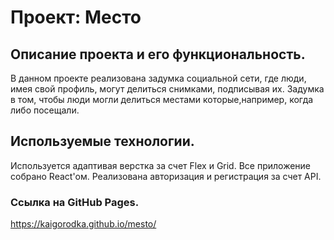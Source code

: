 # Проект: Место

## Описание проекта и его функциональность.

В данном проекте реализована задумка социальной сети, где люди, имея свой профиль, могут делиться снимками, подписывая их. Задумка в том, чтобы люди могли делиться местами которые,например, когда либо посещали.

## Используемые технологии.

Используется адаптивая верстка за счет Flex и Grid.
Все приложение собрано React'ом.
Реализована авторизация и регистрация за счет API.

### Ссылка на GitHub Pages.

https://kaigorodka.github.io/mesto/
